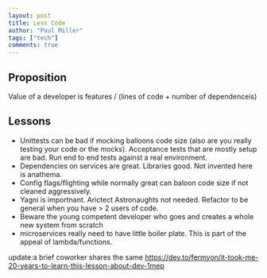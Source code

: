 ```yaml
--- 
layout: post
title: Less Code        
author: "Paul Miller"
tags: ["tech"]
comments: true  
---
```

## Proposition
Value of a developer is features / (lines of code + number of dependenceis)
## Lessons
* Unittests can be bad if mocking balloons code size (also are you really testing your code or the mocks). Acceptance tests that are mostly setup are bad. Run end to end tests against a real environment.
* Dependencies on services are great. Libraries good. Not invented here is anathema. 
* Config flags/flighting while normally great can baloon code size if not cleaned aggressively.
* Yagni is importnant. Arictect Astronaughts not needed. Refactor to be general when you have > 2 users of code.
* Beware the young competent developer who goes and creates a whole new system from scratch
* microservices really need to have little boiler plate. This is part of the appeal of lambda/functions.

update:a brief coworker shares the same https://dev.to/fermyon/it-took-me-20-years-to-learn-this-lesson-about-dev-1mep


